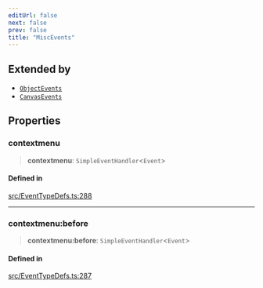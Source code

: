 ```yaml
---
editUrl: false
next: false
prev: false
title: "MiscEvents"
---
```


## Extended by

- [`ObjectEvents`](/api/interfaces/objectevents/)
- [`CanvasEvents`](/api/interfaces/canvasevents/)

## Properties

### contextmenu

> **contextmenu**: `SimpleEventHandler`\<`Event`\>

#### Defined in

[src/EventTypeDefs.ts:288](https://github.com/fabricjs/fabric.js/blob/v6.0.0-rc4/src/EventTypeDefs.ts#L288)

***

### contextmenu:before

> **contextmenu:before**: `SimpleEventHandler`\<`Event`\>

#### Defined in

[src/EventTypeDefs.ts:287](https://github.com/fabricjs/fabric.js/blob/v6.0.0-rc4/src/EventTypeDefs.ts#L287)
